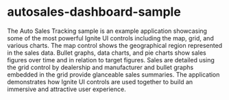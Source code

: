autosales-dashboard-sample
==========================

The Auto Sales Tracking sample is an example application showcasing some of the most powerful Ignite UI controls including the map, grid, and various charts. The map control shows the geographical region represented in the sales data. Bullet graphs, data charts, and pie charts show sales figures over time and in relation to target figures. Sales are detailed using the grid control by dealership and manufacturer and bullet graphs embedded in the grid provide glanceable sales summaries. The application demonstrates how Ignite UI controls are used together to build an immersive and attractive user experience.
